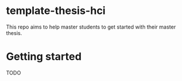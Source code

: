 # template-thesis-hci

This repo aims to help master students to get started with their master thesis.

# Getting started
TODO